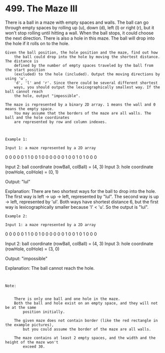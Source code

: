 # 499. The Maze III

There is a ball in a maze with empty spaces and walls. The ball can go through empty
        spaces by rolling up (u), down (d), left (l) or right (r), but
        it won't stop rolling until hitting a wall. When the ball stops, it could choose the
        next direction. There is also a hole in this maze. The ball will drop into the hole
        if it rolls on to the hole.

    Given the ball position, the hole position and the maze, find out how
        the ball could drop into the hole by moving the shortest distance. The distance is
        defined by the number of empty spaces traveled by the ball from the start position
        (excluded) to the hole (included). Output the moving directions by using 'u',
        'd', 'l' and 'r'. Since there could be several different shortest
        ways, you should output the lexicographically smallest way. If the ball cannot reach
        the hole, output "impossible".

    The maze is represented by a binary 2D array. 1 means the wall and 0 means the empty space.
        You may assume that the borders of the maze are all walls. The ball and the hole coordinates
        are represented by row and column indexes.

     

    Example 1:

    Input 1: a maze represented by a 2D array

0 0 0 0 0
1 1 0 0 1
0 0 0 0 0
0 1 0 0 1
0 1 0 0 0

Input 2: ball coordinate (rowBall, colBall) = (4, 3)
Input 3: hole coordinate (rowHole, colHole) = (0, 1)

Output: "lul"

Explanation: There are two shortest ways for the ball to drop into the hole.
The first way is left -> up -> left, represented by "lul".
The second way is up -> left, represented by 'ul'.
Both ways have shortest distance 6, but the first way is lexicographically smaller because 'l' < 'u'. So the output is "lul".

    Example 2:

    Input 1: a maze represented by a 2D array

0 0 0 0 0
1 1 0 0 1
0 0 0 0 0
0 1 0 0 1
0 1 0 0 0

Input 2: ball coordinate (rowBall, colBall) = (4, 3)
Input 3: hole coordinate (rowHole, colHole) = (3, 0)

Output: "impossible"

Explanation: The ball cannot reach the hole.

     

    Note:

    
        There is only one ball and one hole in the maze.
        Both the ball and hole exist on an empty space, and they will not be at the same
            position initially.
        
        The given maze does not contain border (like the red rectangle in the example pictures),
            but you could assume the border of the maze are all walls.
        
        The maze contains at least 2 empty spaces, and the width and the height of the maze won't
            exceed 30.